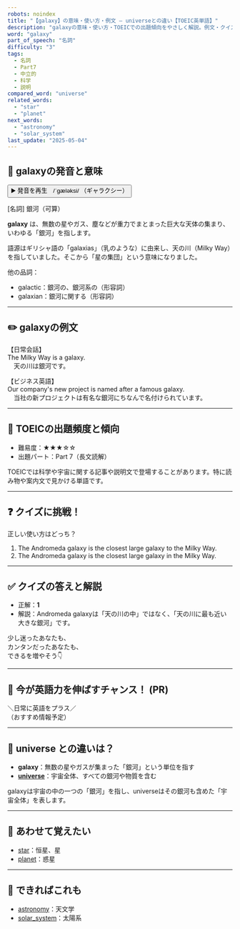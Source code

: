 ```yaml
---
robots: noindex
title: "【galaxy】の意味・使い方・例文 ― universeとの違い【TOEIC英単語】"
description: "galaxyの意味・使い方・TOEICでの出題傾向をやさしく解説。例文・クイズ付きでuniverseとの違いもわかりやすく学べます。"
word: "galaxy"
part_of_speech: "名詞"
difficulty: "3"
tags:
  - 名詞
  - Part7
  - 中立的
  - 科学
  - 説明
compared_word: "universe"
related_words:
  - "star"
  - "planet"
next_words:
  - "astronomy"
  - "solar_system"
last_update: "2025-05-04"
---
```


## 🔰 galaxyの発音と意味

<button class="play-audio" onclick="playTTS('galaxy')">
  <span class="play-audio-main">
    ▶️ 発音を再生　/ˈɡæləksi/
  </span>
  <span class="play-audio-sub">
    （ギャラクシー）
  </span>
</button>

[名詞] 銀河（可算）

**galaxy** は、無数の星やガス、塵などが重力でまとまった巨大な天体の集まり、いわゆる「銀河」を指します。

語源はギリシャ語の「galaxias」（乳のような）に由来し、天の川（Milky Way）を指していました。そこから「星の集団」という意味になりました。

他の品詞：  
- galactic：銀河の、銀河系の（形容詞）
- galaxian：銀河に関する（形容詞）

---

## ✏️ galaxyの例文

【日常会話】  
The Milky Way is a galaxy.  
　天の川は銀河です。

【ビジネス英語】  
Our company's new project is named after a famous galaxy.  
　当社の新プロジェクトは有名な銀河にちなんで名付けられています。

---

## 🎯 TOEICの出題頻度と傾向

- 難易度：★★★☆☆
- 出題パート：Part 7（長文読解）

TOEICでは科学や宇宙に関する記事や説明文で登場することがあります。特に読み物や案内文で見かける単語です。

---

## ❓ クイズに挑戦！

正しい使い方はどっち？

1. The Andromeda galaxy is the closest large galaxy to the Milky Way.  
2. The Andromeda galaxy is the closest large galaxy in the Milky Way.

---

## ✅ クイズの答えと解説

- 正解：**1**
- 解説：Andromeda galaxyは「天の川の中」ではなく、「天の川に最も近い大きな銀河」です。

少し迷ったあなたも、  
カンタンだったあなたも、  
できるを増やそう👇️

---

## 🚀 今が英語力を伸ばすチャンス！ (PR)

<div class="info-center">
＼日常に英語をプラス／<br>  
（おすすめ情報予定）
</div>

---

## 🤔  universe との違いは？

- **galaxy**：無数の星やガスが集まった「銀河」という単位を指す
- **[universe](/word/universe)**：宇宙全体、すべての銀河や物質を含む

galaxyは宇宙の中の一つの「銀河」を指し、universeはその銀河も含めた「宇宙全体」を表します。

---

## 🧩 あわせて覚えたい

- [star](/word/star)：恒星、星
- [planet](/word/planet)：惑星

---

## 📖 できればこれも

- [astronomy](/word/astronomy)：天文学
- [solar_system](/word/solar_system)：太陽系

<!-- cvid: aid24_bid23 -->
